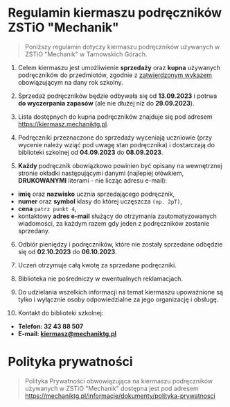 # Regulamin kiermaszu podręczników ZSTiO "Mechanik"

> Poniższy regulamin dotyczy kiermaszu podręczników używanych w ZSTiO "Mechanik" w Tarnowskich Górach.

1. Celem kiermaszu jest umożliwienie **sprzedaży** oraz **kupna** używanych podręczników do przedmiotów, zgodnie z [zatwierdzonym wykazem](https://mechaniktg.pl/informacje/podreczniki) obowiązującym na dany rok szkolny.

2. Sprzedaż podręczników będzie odbywała się od **13.09.2023** i potrwa **do wyczerpania zapasów** (ale nie dłużej niż do **29.09.2023**).

3. Lista dostępnych do kupna podręczników znajduje się pod adresem https://kiermasz.mechaniktg.pl.

4. Podręczniki przeznaczone do sprzedaży wyceniają uczniowie (przy wycenie należy wziąć pod uwagę stan podręcznika) i dostarczają do biblioteki szkolnej od **04.09.2023** do **08.09.2023**.

5. **Każdy** podręcznik obowiązkowo powinien być opisany na wewnętrznej stronie okładki następującymi danymi (najlepiej ołówkiem, **DRUKOWANYMI** literami - nie licząc adresu e-mail):

-   **imię** oraz **nazwisko** ucznia sprzedającego podręcznik,
-   **numer** oraz **symbol** klasy do której uczęszcza `(np. 2pT)`,
-   **cena** `patrz punkt 4`,
-   kontaktowy **adres e-mail** służący do otrzymania zautomatyzowanych wiadomości, za każdym razem gdy jeden z podręczników zostanie sprzedany.

6. Odbiór pieniędzy i podręczników, które nie zostały sprzedane odbędzie się od **02.10.2023** do **06.10.2023**.

7. Uczeń otrzymuje całą kwotę za sprzedane podręczniki.

8. Biblioteka nie pośredniczy w ewentualnych reklamacjach.

9. Do udzielania wszelkich informacji na temat kiermaszu upoważnione są tylko i wyłącznie osoby odpowiedzialne za jego organizację i obsługę.

10. Kontakt do biblioteki szkolnej:

-   **Telefon: 32 43 88 507**
-   **E-mail: kiermasz@mechaniktg.pl**

# Polityka prywatności

> Polityka Prywatności obwowiązująca na kiermaszu podręczników używanych w ZSTiO "Mechanik" dostępna jest pod adresem https://mechaniktg.pl/informacje/dokumenty/polityka-prywatnosci
